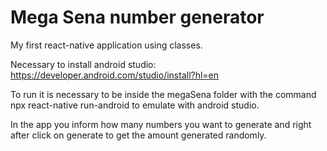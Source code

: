 # Mega Sena number generator


My first react-native application using classes.

Necessary to install android studio: https://developer.android.com/studio/install?hl=en

To run it is necessary to be inside the megaSena folder with the command npx react-native run-android to emulate with android studio.

In the app you inform how many numbers you want to generate and right after click on generate to get the amount generated randomly.
